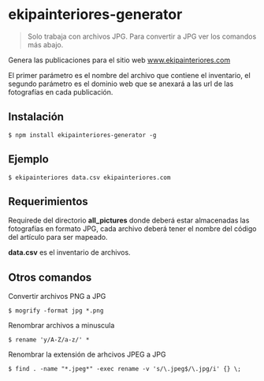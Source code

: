 # ekipainteriores-generator

> Solo trabaja con archivos JPG. Para convertir a JPG ver los comandos más abajo.

Genera las publicaciones para el sitio web www.ekipainteriores.com

El primer parámetro es el nombre del archivo que contiene el inventario, el segundo parámetro es el dominio web que se anexará a las url de las fotografías en cada publicación.

## Instalación

    $ npm install ekipainteriores-generator -g

## Ejemplo

    $ ekipainteriores data.csv ekipainteriores.com

## Requerimientos

Requirede del directorio **all_pictures** donde deberá estar almacenadas las fotografías en formato JPG, cada archivo deberá tener el nombre del código del artículo para ser mapeado.

**data.csv** es el inventario de archivos.

## Otros comandos

Convertir archivos PNG a JPG

    $ mogrify -format jpg *.png

Renombrar archivos a minuscula

    $ rename 'y/A-Z/a-z/' *

Renombrar la extensión de arhcivos JPEG a JPG

    $ find . -name "*.jpeg*" -exec rename -v 's/\.jpeg$/\.jpg/i' {} \;
